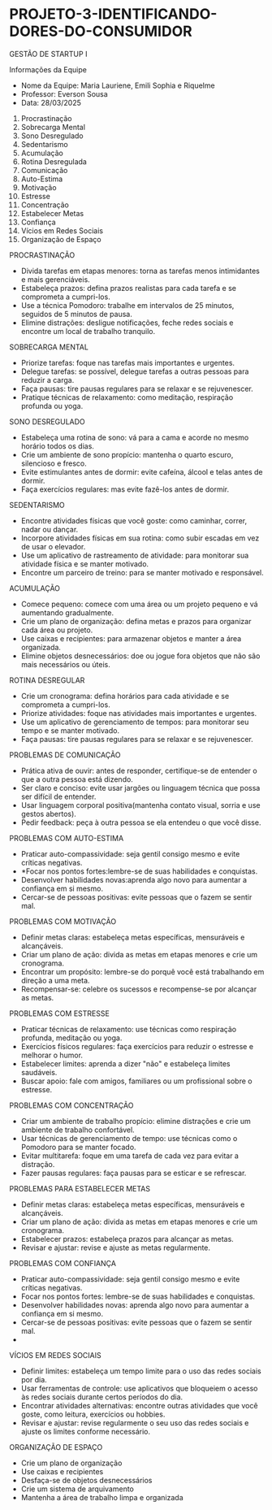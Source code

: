 # PROJETO-3-IDENTIFICANDO-DORES-DO-CONSUMIDOR
GESTÃO DE STARTUP I

Informações da Equipe
- Nome da Equipe: Maria Lauriene, Emili Sophia e Riquelme
- Professor: Everson Sousa
- Data: 28/03/2025



1. Procrastinação
2. Sobrecarga Mental
3. Sono Desregulado
4. Sedentarismo
5. Acumulação
6. Rotina Desregulada
7. Comunicação
8. Auto-Estima
9. Motivação
10. Estresse
11. Concentração
12. Estabelecer Metas
13. Confiança
14. Vícios em Redes Sociais
15. Organização de Espaço

    

PROCRASTINAÇÃO
- Divida tarefas em etapas menores: torna as tarefas menos intimidantes e mais gerenciáveis.
- Estabeleça prazos: defina prazos realistas para cada tarefa e se comprometa a cumpri-los.
- Use a técnica Pomodoro: trabalhe em intervalos de 25 minutos, seguidos de 5 minutos de pausa.
- Elimine distrações: desligue notificações, feche redes sociais e encontre um local de trabalho tranquilo.

SOBRECARGA MENTAL
- Priorize tarefas: foque nas tarefas mais importantes e urgentes.
- Delegue tarefas: se possível, delegue tarefas a outras pessoas para reduzir a carga.
- Faça pausas: tire pausas regulares para se relaxar e se rejuvenescer.
- Pratique técnicas de relaxamento: como meditação, respiração profunda ou yoga.

SONO DESREGULADO
- Estabeleça uma rotina de sono: vá para a cama e acorde no mesmo horário todos os dias.
- Crie um ambiente de sono propício: mantenha o quarto escuro, silencioso e fresco.
- Evite estimulantes antes de dormir: evite cafeína, álcool e telas antes de dormir.
- Faça exercícios regulares: mas evite fazê-los antes de dormir.

SEDENTARISMO
- Encontre atividades físicas que você goste: como caminhar, correr, nadar ou dançar.
- Incorpore atividades físicas em sua rotina: como subir escadas em vez de usar o elevador.
- Use um aplicativo de rastreamento de atividade: para monitorar sua atividade física e se manter motivado.
- Encontre um parceiro de treino: para se manter motivado e responsável.

ACUMULAÇÃO
- Comece pequeno: comece com uma área ou um projeto pequeno e vá aumentando gradualmente.
- Crie um plano de organização: defina metas e prazos para organizar cada área ou projeto.
- Use caixas e recipientes: para armazenar objetos e manter a área organizada.
- Elimine objetos desnecessários: doe ou jogue fora objetos que não são mais necessários ou úteis.

ROTINA DESREGULAR
- Crie um cronograma: defina horários para cada atividade e se comprometa a cumpri-los.
- Priorize atividades: foque nas atividades mais importantes e urgentes.
- Use um aplicativo de gerenciamento de tempos: para monitorar seu tempo e se manter motivado.
- Faça pausas: tire pausas regulares para se relaxar e se rejuvenescer.

PROBLEMAS DE COMUNICAÇÃO
- Prática ativa de ouvir: antes de responder, certifique-se de entender o que a outra pessoa está dizendo.
- Ser claro e conciso: evite usar jargões ou linguagem técnica que possa ser difícil de entender.
- Usar linguagem corporal positiva(mantenha contato visual, sorria e use gestos abertos).
- Pedir feedback: peça à outra pessoa se ela entendeu o que você disse.

PROBLEMAS COM AUTO-ESTIMA
- Praticar auto-compassividade: seja gentil consigo mesmo e evite críticas negativas.
- *Focar nos pontos fortes:lembre-se de suas habilidades e conquistas.
- Desenvolver habilidades novas:aprenda algo novo para aumentar a confiança em si mesmo.
- Cercar-se de pessoas positivas: evite pessoas que o fazem se sentir mal.

 PROBLEMAS COM MOTIVAÇÃO
- Definir metas claras: estabeleça metas específicas, mensuráveis e alcançáveis.
- Criar um plano de ação: divida as metas em etapas menores e crie um cronograma.
- Encontrar um propósito: lembre-se do porquê você está trabalhando em direção a uma meta.
- Recompensar-se: celebre os sucessos e recompense-se por alcançar as metas.

PROBLEMAS COM ESTRESSE
- Praticar técnicas de relaxamento: use técnicas como respiração profunda, meditação ou yoga.
- Exercícios físicos regulares: faça exercícios para reduzir o estresse e melhorar o humor.
- Estabelecer limites: aprenda a dizer "não" e estabeleça limites saudáveis.
- Buscar apoio: fale com amigos, familiares ou um profissional sobre o estresse.

PROBLEMAS COM CONCENTRAÇÃO
- Criar um ambiente de trabalho propício: elimine distrações e crie um ambiente de trabalho confortável.
- Usar técnicas de gerenciamento de tempo: use técnicas como o Pomodoro para se manter focado.
- Evitar multitarefa: foque em uma tarefa de cada vez para evitar a distração.
- Fazer pausas regulares: faça pausas para se esticar e se refrescar.

PROBLEMAS PARA ESTABELECER METAS
- Definir metas claras: estabeleça metas específicas, mensuráveis e alcançáveis.
- Criar um plano de ação: divida as metas em etapas menores e crie um cronograma.
- Estabelecer prazos: estabeleça prazos para alcançar as metas.
- Revisar e ajustar: revise e ajuste as metas regularmente.

PROBLEMAS COM CONFIANÇA 
- Praticar auto-compassividade: seja gentil consigo mesmo e evite críticas negativas.
- Focar nos pontos fortes: lembre-se de suas habilidades e conquistas.
- Desenvolver habilidades novas: aprenda algo novo para aumentar a confiança em si mesmo.
- Cercar-se de pessoas positivas: evite pessoas que o fazem se sentir mal.
- 

VÍCIOS EM REDES SOCIAIS
- Definir limites: estabeleça um tempo limite para o uso das redes sociais por dia.
- Usar ferramentas de controle: use aplicativos que bloqueiem o acesso às redes sociais durante certos períodos do dia.
- Encontrar atividades alternativas: encontre outras atividades que você goste, como leitura, exercícios ou hobbies.
- Revisar e ajustar: revise regularmente o seu uso das redes sociais e ajuste os limites conforme necessário.

ORGANIZAÇÃO DE ESPAÇO 
- Crie um plano de organização
- Use caixas e recipientes
- Desfaça-se de objetos desnecessários
- Crie um sistema de arquivamento
- Mantenha a área de trabalho limpa e organizada





